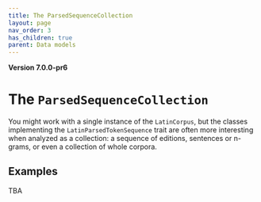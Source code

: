 ```yaml
---
title: The ParsedSequenceCollection
layout: page
nav_order: 3
has_children: true
parent: Data models
---
```




**Version 7.0.0-pr6**


# The `ParsedSequenceCollection`


You might work with a single instance of the `LatinCorpus`, but the classes implementing the `LatinParsedTokenSequence` trait are often more interesting when analyzed as a collection:  a sequence of editions, sentences or n-grams, or even a collection of whole corpora.


## Examples

TBA
